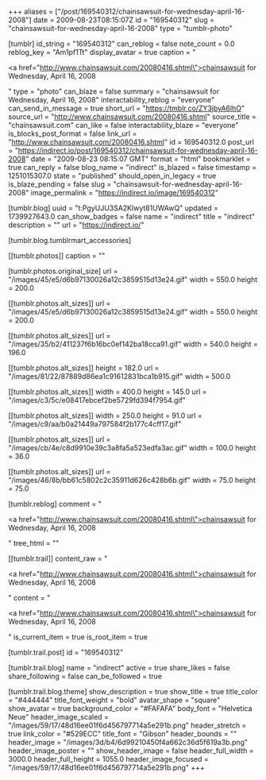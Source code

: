 +++
aliases = ["/post/169540312/chainsawsuit-for-wednesday-april-16-2008"]
date = 2009-08-23T08:15:07Z
id = "169540312"
slug = "chainsawsuit-for-wednesday-april-16-2008"
type = "tumblr-photo"

[tumblr]
id_string = "169540312"
can_reblog = false
note_count = 0.0
reblog_key = "Am1pf1Tt"
display_avatar = true
caption = "<p><a href=\"http://www.chainsawsuit.com/20080416.shtml\">chainsawsuit for Wednesday, April 16, 2008</a></p>"
type = "photo"
can_blaze = false
summary = "chainsawsuit for Wednesday, April 16, 2008"
interactability_reblog = "everyone"
can_send_in_message = true
short_url = "https://tmblr.co/ZY3jbyA6lhO"
source_url = "http://www.chainsawsuit.com/20080416.shtml"
source_title = "chainsawsuit.com"
can_like = false
interactability_blaze = "everyone"
is_blocks_post_format = false
link_url = "http://www.chainsawsuit.com/20080416.shtml"
id = 169540312.0
post_url = "https://indirect.io/post/169540312/chainsawsuit-for-wednesday-april-16-2008"
date = "2009-08-23 08:15:07 GMT"
format = "html"
bookmarklet = true
can_reply = false
blog_name = "indirect"
is_blazed = false
timestamp = 1251015307.0
state = "published"
should_open_in_legacy = true
is_blaze_pending = false
slug = "chainsawsuit-for-wednesday-april-16-2008"
image_permalink = "https://indirect.io/image/169540312"

[tumblr.blog]
uuid = "t:PgyUJU3SA2Klwyt81UWAwQ"
updated = 1739927643.0
can_show_badges = false
name = "indirect"
title = "indirect"
description = ""
url = "https://indirect.io/"

[tumblr.blog.tumblrmart_accessories]

[[tumblr.photos]]
caption = ""

[tumblr.photos.original_size]
url = "/images/45/e5/d6b97130026a12c3859515d13e24.gif"
width = 550.0
height = 200.0

[[tumblr.photos.alt_sizes]]
url = "/images/45/e5/d6b97130026a12c3859515d13e24.gif"
width = 550.0
height = 200.0

[[tumblr.photos.alt_sizes]]
url = "/images/35/b2/411237f6b16bc0ef142ba18cca91.gif"
width = 540.0
height = 196.0

[[tumblr.photos.alt_sizes]]
height = 182.0
url = "/images/81/22/87889d86ea1c91612831bca1b915.gif"
width = 500.0

[[tumblr.photos.alt_sizes]]
width = 400.0
height = 145.0
url = "/images/c3/5c/e08417ebcef2be5729fd394f7954.gif"

[[tumblr.photos.alt_sizes]]
width = 250.0
height = 91.0
url = "/images/c9/aa/b0a21449a797584f2b177c4cff17.gif"

[[tumblr.photos.alt_sizes]]
url = "/images/cb/4e/c8d9910e39c3a8fa5a523edfa3ac.gif"
width = 100.0
height = 36.0

[[tumblr.photos.alt_sizes]]
url = "/images/46/8b/bb61c5802c2c35911d626c428b6b.gif"
width = 75.0
height = 75.0

[tumblr.reblog]
comment = "<p><a href=\"http://www.chainsawsuit.com/20080416.shtml\">chainsawsuit for Wednesday, April 16, 2008</a></p>"
tree_html = ""

[[tumblr.trail]]
content_raw = "<p><a href=\"http://www.chainsawsuit.com/20080416.shtml\">chainsawsuit for Wednesday, April 16, 2008</a></p>"
content = "<p><a href=\"http://www.chainsawsuit.com/20080416.shtml\">chainsawsuit for Wednesday, April 16, 2008</a></p>"
is_current_item = true
is_root_item = true

[tumblr.trail.post]
id = "169540312"

[tumblr.trail.blog]
name = "indirect"
active = true
share_likes = false
share_following = false
can_be_followed = true

[tumblr.trail.blog.theme]
show_description = true
show_title = true
title_color = "#444444"
title_font_weight = "bold"
avatar_shape = "square"
show_avatar = true
background_color = "#FAFAFA"
body_font = "Helvetica Neue"
header_image_scaled = "/images/59/17/48d16ee01f6d456797714a5e291b.png"
header_stretch = true
link_color = "#529ECC"
title_font = "Gibson"
header_bounds = ""
header_image = "/images/3d/b4/6d99210450f4a662c36d5f619a3b.png"
header_image_poster = ""
show_header_image = false
header_full_width = 3000.0
header_full_height = 1055.0
header_image_focused = "/images/59/17/48d16ee01f6d456797714a5e291b.png"
+++

